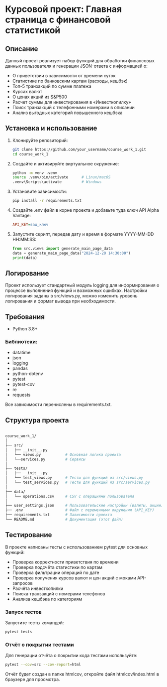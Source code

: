 # Курсовой проект: Главная страница с финансовой статистикой

## Описание

Данный проект реализует набор функций для обработки финансовых данных пользователя и генерации JSON-ответа с информацией о:

- О приветствии в зависимости от времени суток
- Статистике по банковским картам (расходы, кешбэк)
- Топ-5 транзакций по сумме платежа
- Курсах валют
- О ценах акций из S&P500
- Расчет суммы для инвестирования в «Инвесткопилку»
- Поиск транзакций с телефонными номерами в описании
- Анализ выгодных категорий повышенного кешбэка

## Установка и использование

1. Клонируйте репозиторий:

   ```bash
   git clone https://github.com/your_username/course_work_1.git
   cd course_work_1
2. Создайте и активируйте виртуальное окружение:

   ``` bash
   python -m venv .venv
   source .venv/bin/activate      # Linux/macOS
   .venv\Scripts\activate         # Windows

3. Установите зависимости:

   ```bash
   pip install -r requirements.txt

4. Создайте .env файл в корне проекта и добавьте туда ключ API Alpha Vantage:

   ```ini
   API_KEY=ваш_ключ
   
5. Запустите скрипт, передав дату и время в формате YYYY-MM-DD HH:MM:SS:

   ```python
   from src.views import generate_main_page_data
   data = generate_main_page_data("2024-12-20 14:30:00")
   print(data)
   
## Логирование
Проект использует стандартный модуль logging для информирования о процессе выполнения функций и возможных ошибках.
Настройки логирования заданы в src/views.py, можно изменить уровень логирования и формат вывода при необходимости.

## Требования
- Python 3.8+ 
### Библиотеки:
- datatime
- json
- logging
- pandas
- python-dotenv
- pytest
- pytest-cov
- re 
- requests

Все зависимости перечислены в requirements.txt.

## Структура проекта
   ```bash

   course_work_1/
   │
   ├── src/
   │   ├── __init__.py
   │   └── views.py           # Основная логика проекта
   │   └──services.py         # Сервисы
   │
   ├── tests/
   │   ├── __init__.py
   │   └── test_views.py      # Тесты для функций из src/views.py
   │   └── test_services.py   # Тесты для функций из src/services.py
   │
   ├── data/
   │   └── operations.csv     # CSV с операциями пользователя
   │
   ├── user_settings.json     # Пользовательские настройки (валюты, акции)
   ├── .env                   # Файл с переменными окружения (API_KEY)
   ├── requirements.txt       # Зависимости проекта
   └── README.md              # Документация (этот файл)
   ```

## Тестирование
В проекте написаны тесты с использованием pytest для основных функций:

- Проверка корректности приветствия по времени
- Проверка подсчёта статистики по картам
- Проверка фильтрации операций по дате
- Проверка получения курсов валют и цен акций с моками API-запросов
- Расчёта инвесткопилки
- Поиска транзакций с номерами телефонов
- Анализа кешбэка по категориям

### Запуск тестов
Запустите тесты командой:

   ```bash
   pytest tests
   ```

### Отчёт о покрытии тестами
Для генерации отчёта о покрытии кода тестами используйте:

```bash
pytest --cov=src --cov-report=html
```
Отчёт будет создан в папке htmlcov, откройте файл htmlcov/index.html в браузере для просмотра.